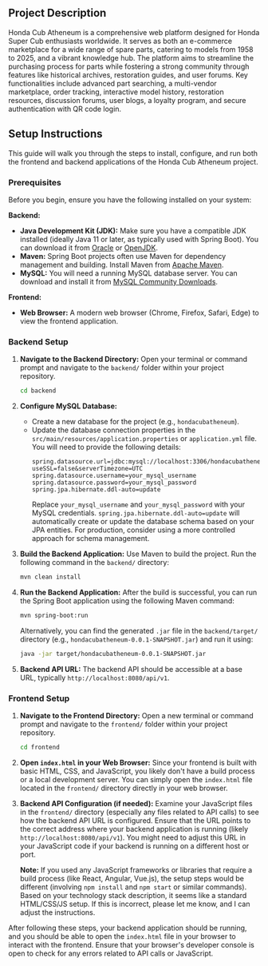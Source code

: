 ## Project Description

Honda Cub Atheneum is a comprehensive web platform designed for Honda Super Cub enthusiasts worldwide. It serves as both an e-commerce marketplace for a wide range of spare parts, catering to models from 1958 to 2025, and a vibrant knowledge hub. The platform aims to streamline the purchasing process for parts while fostering a strong community through features like historical archives, restoration guides, and user forums. Key functionalities include advanced part searching, a multi-vendor marketplace, order tracking, interactive model history, restoration resources, discussion forums, user blogs, a loyalty program, and secure authentication with QR code login.

## Setup Instructions

This guide will walk you through the steps to install, configure, and run both the frontend and backend applications of the Honda Cub Atheneum project.

### Prerequisites

Before you begin, ensure you have the following installed on your system:

**Backend:**

* **Java Development Kit (JDK):** Make sure you have a compatible JDK installed (ideally Java 11 or later, as typically used with Spring Boot). You can download it from [Oracle](https://www.oracle.com/java/technologies/javase-downloads.html) or [OpenJDK](https://openjdk.java.net/).
* **Maven:** Spring Boot projects often use Maven for dependency management and building. Install Maven from [Apache Maven](https://maven.apache.org/download.cgi).
* **MySQL:** You will need a running MySQL database server. You can download and install it from [MySQL Community Downloads](https://dev.mysql.com/downloads/community/).

**Frontend:**

* **Web Browser:** A modern web browser (Chrome, Firefox, Safari, Edge) to view the frontend application.

### Backend Setup

1.  **Navigate to the Backend Directory:**
    Open your terminal or command prompt and navigate to the `backend/` folder within your project repository.

    ```bash
    cd backend
    ```

2.  **Configure MySQL Database:**
    * Create a new database for the project (e.g., `hondacubatheneum`).
    * Update the database connection properties in the `src/main/resources/application.properties` or `application.yml` file. You will need to provide the following details:
        ```properties
        spring.datasource.url=jdbc:mysql://localhost:3306/hondacubatheneum?useSSL=false&serverTimezone=UTC
        spring.datasource.username=your_mysql_username
        spring.datasource.password=your_mysql_password
        spring.jpa.hibernate.ddl-auto=update
        ```
        Replace `your_mysql_username` and `your_mysql_password` with your MySQL credentials. `spring.jpa.hibernate.ddl-auto=update` will automatically create or update the database schema based on your JPA entities. For production, consider using a more controlled approach for schema management.

3.  **Build the Backend Application:**
    Use Maven to build the project. Run the following command in the `backend/` directory:

    ```bash
    mvn clean install
    ```

4.  **Run the Backend Application:**
    After the build is successful, you can run the Spring Boot application using the following Maven command:

    ```bash
    mvn spring-boot:run
    ```
    Alternatively, you can find the generated `.jar` file in the `backend/target/` directory (e.g., `hondacubatheneum-0.0.1-SNAPSHOT.jar`) and run it using:
    ```bash
    java -jar target/hondacubatheneum-0.0.1-SNAPSHOT.jar
    ```

5.  **Backend API URL:**
    The backend API should be accessible at a base URL, typically `http://localhost:8080/api/v1`.

### Frontend Setup

1.  **Navigate to the Frontend Directory:**
    Open a new terminal or command prompt and navigate to the `frontend/` folder within your project repository.

    ```bash
    cd frontend
    ```

2.  **Open `index.html` in your Web Browser:**
    Since your frontend is built with basic HTML, CSS, and JavaScript, you likely don't have a build process or a local development server. You can simply open the `index.html` file located in the `frontend/` directory directly in your web browser.

3.  **Backend API Configuration (if needed):**
    Examine your JavaScript files in the `frontend/` directory (especially any files related to API calls) to see how the backend API URL is configured. Ensure that the URL points to the correct address where your backend application is running (likely `http://localhost:8080/api/v1`). You might need to adjust this URL in your JavaScript code if your backend is running on a different host or port.

    **Note:** If you used any JavaScript frameworks or libraries that require a build process (like React, Angular, Vue.js), the setup steps would be different (involving `npm install` and `npm start` or similar commands). Based on your technology stack description, it seems like a standard HTML/CSS/JS setup. If this is incorrect, please let me know, and I can adjust the instructions.

After following these steps, your backend application should be running, and you should be able to open the `index.html` file in your browser to interact with the frontend. Ensure that your browser's developer console is open to check for any errors related to API calls or JavaScript.
